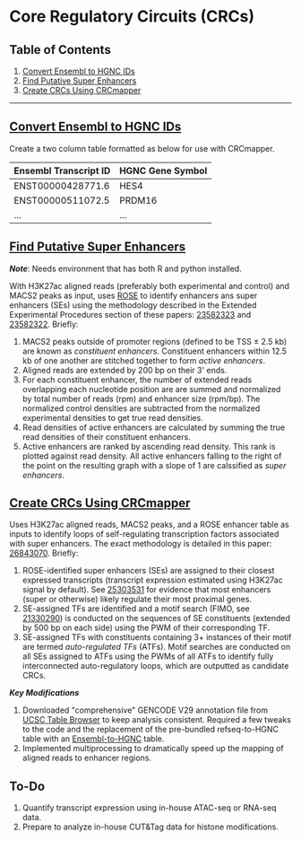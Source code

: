 # Core Regulatory Circuits (CRCs)

## Table of Contents
1. [Convert Ensembl to HGNC IDs](#convert-ensembl-to-hgnc-ids)
1. [Find Putative Super Enhancers](#find-putative-super-enhancers)
1. [Create CRCs Using CRCmapper](#create-crcs-using-crcmapper)

---

## [Convert Ensembl to HGNC IDs](enst2hgnc.py)
Create a two column table formatted as below for use with CRCmapper.

Ensembl Transcript ID | HGNC Gene Symbol 
----------------------|-----------------
ENST00000428771.6     | HES4
ENST00000511072.5     | PRDM16
...                   | ...

## [Find Putative Super Enhancers](./rose/)
_**Note**_: Needs environment that has both R and python installed. 

With H3K27ac aligned reads (preferably both experimental and control) and MACS2 peaks as input, uses [ROSE](https://bitbucket.org/young_computation/rose/src/master/) to identify enhancers ans super enhancers (SEs) using the methodology described in the Extended Experimental Procedures section of these papers: [23582323](https://pubmed.ncbi.nlm.nih.gov/23582323/) and [23582322](https://pubmed.ncbi.nlm.nih.gov/23582322/). Briefly:

1. MACS2 peaks outside of promoter regions (defined to be TSS &#xb1; 2.5 kb) are known as _constituent enhancers_. Constituent enhancers within 12.5 kb of one another are stitched together to form _active enhancers_.
1. Aligned reads are extended by 200 bp on their 3' ends.
1. For each constituent enhancer, the number of extended reads overlapping each nucleotide position are are summed and normalized by total number of reads (rpm) and enhancer size (rpm/bp). The normalized control densities are subtracted from the normalized experimental densities to get true read densities.
1. Read densities of active enhancers are calculated by summing the true read densities of their constituent enhancers.
1. Active enhancers are ranked by ascending read density. This rank is plotted against read density. All active enhancers falling to the right of the point on the resulting graph with a slope of 1 are calssified as _super enhancers_.

## [Create CRCs Using CRCmapper](./crc/)
Uses H3K27ac aligned reads, MACS2 peaks, and a ROSE enhancer table as inputs to identify loops of self-regulating transcription factors associated with super enhancers. The exact methodology is detailed in this paper: [26843070](https://pubmed.ncbi.nlm.nih.gov/26843070/). Briefly:

1. ROSE-identified super enhancers (SEs) are assigned to their closest expressed transcripts (transcript expression estimated using H3K27ac signal by default). See [25303531](https://pubmed.ncbi.nlm.nih.gov/25303531/) for evidence that most enhancers (super or otherwise) likely regulate their most proximal genes.
1. SE-assigned TFs are identified and a motif search (FIMO, see [21330290](https://pubmed.ncbi.nlm.nih.gov/21330290/)) is conducted on the sequences of SE constituents (extended by 500 bp on each side) using the PWM of their corresponding TF. 
1. SE-assigned TFs with constituents containing 3+ instances of their motif are termed _auto-regulated TFs_ (ATFs). Motif searches are conducted on all SEs assigned to ATFs using the PWMs of all ATFs to identify fully interconnected auto-regulatory loops, which are outputted as candidate CRCs.

***Key Modifications***

1. Downloaded "comprehensive" GENCODE V29 annotation file from [UCSC Table Browser](https://genome.ucsc.edu/cgi-bin/hgTables) to keep analysis consistent. Required a few tweaks to the code and the replacement of the pre-bundled refseq-to-HGNC table with an [Ensembl-to-HGNC](#convert-ensembl-to-hgnc-ids) table.
1. Implemented multiprocessing to dramatically speed up the mapping of aligned reads to enhancer regions.

## **To-Do**
1. Quantify transcript expression using in-house ATAC-seq or RNA-seq data.
1. Prepare to analyze in-house CUT&Tag data for histone modifications.